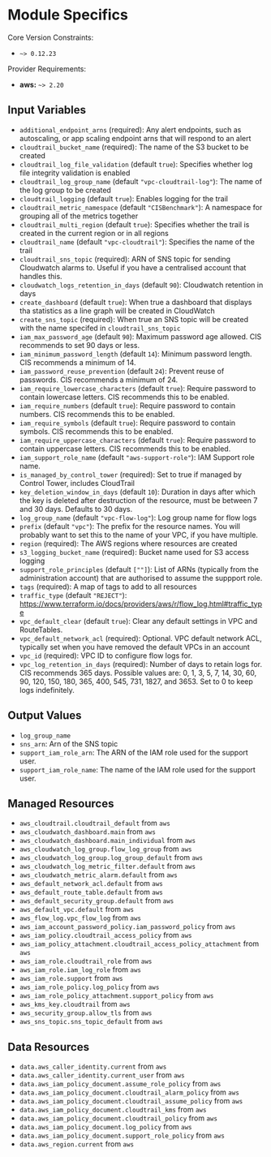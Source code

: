 # Module Specifics

Core Version Constraints:
* `~> 0.12.23`

Provider Requirements:
* **aws:** `~> 2.20`

## Input Variables
* `additional_endpoint_arns` (required): Any alert endpoints, such as autoscaling, or app scaling endpoint arns that will respond to an alert
* `cloudtrail_bucket_name` (required): The name of the S3 bucket to be created
* `cloudtrail_log_file_validation` (default `true`): Specifies whether log file integrity validation is enabled
* `cloudtrail_log_group_name` (default `"vpc-cloudtrail-log"`): The name of the log group to be created
* `cloudtrail_logging` (default `true`): Enables logging for the trail
* `cloudtrail_metric_namespace` (default `"CISBenchmark"`): A namespace for grouping all of the metrics together
* `cloudtrail_multi_region` (default `true`): Specifies whether the trail is created in the current region or in all regions
* `cloudtrail_name` (default `"vpc-cloudtrail"`): Specifies the name of the trail
* `cloudtrail_sns_topic` (required): ARN of SNS topic for sending Cloudwatch alarms to.  Useful if you have a centralised account that handles this.
* `cloudwatch_logs_retention_in_days` (default `90`): Cloudwatch retention in days
* `create_dashboard` (default `true`): When true a dashboard that displays tha statistics as a line graph will be created in CloudWatch
* `create_sns_topic` (required): When true an SNS topic will be created with the name specifed in `cloudtrail_sns_topic` 
* `iam_max_password_age` (default `90`): Maximum password age allowed.  CIS recommends to set 90 days or less.
* `iam_minimum_password_length` (default `14`): Minimum password length.  CIS recommends a minimum of 14.
* `iam_password_reuse_prevention` (default `24`): Prevent reuse of passwords.  CIS recommends a minimum of 24.
* `iam_require_lowercase_characters` (default `true`): Require password to contain lowercase letters.  CIS recommends this to be enabled.
* `iam_require_numbers` (default `true`): Require password to contain numbers.  CIS recommends this to be enabled.
* `iam_require_symbols` (default `true`): Require password to contain symbols.  CIS recommends this to be enabled.
* `iam_require_uppercase_characters` (default `true`): Require password to contain uppercase letters.  CIS recommends this to be enabled.
* `iam_support_role_name` (default `"aws-support-role"`): IAM Support role name.
* `is_managed_by_control_tower` (required): Set to true if managed by Control Tower, includes CloudTrail
* `key_deletion_window_in_days` (default `10`): Duration in days after which the key is deleted after destruction of the resource, must be between 7 and 30 days. Defaults to 30 days.
* `log_group_name` (default `"vpc-flow-log"`): Log group name for flow logs
* `prefix` (default `"vpc"`): The prefix for the resource names. You will probably want to set this to the name of your VPC, if you have multiple.
* `region` (required): The AWS regions where resources are created
* `s3_logging_bucket_name` (required): Bucket name used for S3 access logging
* `support_role_principles` (default `[""]`): List of ARNs (typically from the administration account) that are authorised to assume the suppport role.
* `tags` (required): A map of tags to add to all resources
* `traffic_type` (default `"REJECT"`): https://www.terraform.io/docs/providers/aws/r/flow_log.html#traffic_type
* `vpc_default_clear` (default `true`): Clear any default settings in VPC and RouteTables.
* `vpc_default_network_acl` (required): Optional.  VPC default network ACL, typically set when you have removed the default VPCs in an account
* `vpc_id` (required): VPC ID to configure flow logs for.
* `vpc_log_retention_in_days` (required): Number of days to retain logs for. CIS recommends 365 days.  Possible values are: 0, 1, 3, 5, 7, 14, 30, 60, 90, 120, 150, 180, 365, 400, 545, 731, 1827, and 3653. Set to 0 to keep logs indefinitely.

## Output Values
* `log_group_name`
* `sns_arn`: Arn of the SNS topic
* `support_iam_role_arn`: The ARN of the IAM role used for the support user.
* `support_iam_role_name`: The name of the IAM role used for the support user.

## Managed Resources
* `aws_cloudtrail.cloudtrail_default` from `aws`
* `aws_cloudwatch_dashboard.main` from `aws`
* `aws_cloudwatch_dashboard.main_individual` from `aws`
* `aws_cloudwatch_log_group.flow_log_group` from `aws`
* `aws_cloudwatch_log_group.log_group_default` from `aws`
* `aws_cloudwatch_log_metric_filter.default` from `aws`
* `aws_cloudwatch_metric_alarm.default` from `aws`
* `aws_default_network_acl.default` from `aws`
* `aws_default_route_table.default` from `aws`
* `aws_default_security_group.default` from `aws`
* `aws_default_vpc.default` from `aws`
* `aws_flow_log.vpc_flow_log` from `aws`
* `aws_iam_account_password_policy.iam_password_policy` from `aws`
* `aws_iam_policy.cloudtrail_access_policy` from `aws`
* `aws_iam_policy_attachment.cloudtrail_access_policy_attachment` from `aws`
* `aws_iam_role.cloudtrail_role` from `aws`
* `aws_iam_role.iam_log_role` from `aws`
* `aws_iam_role.support` from `aws`
* `aws_iam_role_policy.log_policy` from `aws`
* `aws_iam_role_policy_attachment.support_policy` from `aws`
* `aws_kms_key.cloudtrail` from `aws`
* `aws_security_group.allow_tls` from `aws`
* `aws_sns_topic.sns_topic_default` from `aws`

## Data Resources
* `data.aws_caller_identity.current` from `aws`
* `data.aws_caller_identity.current_user` from `aws`
* `data.aws_iam_policy_document.assume_role_policy` from `aws`
* `data.aws_iam_policy_document.cloudtrail_alarm_policy` from `aws`
* `data.aws_iam_policy_document.cloudtrail_assume_policy` from `aws`
* `data.aws_iam_policy_document.cloudtrail_kms` from `aws`
* `data.aws_iam_policy_document.cloudtrail_policy` from `aws`
* `data.aws_iam_policy_document.log_policy` from `aws`
* `data.aws_iam_policy_document.support_role_policy` from `aws`
* `data.aws_region.current` from `aws`

